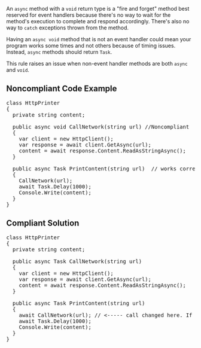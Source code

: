 An `async` method with a `void` return type is a "fire and forget" method best reserved for event handlers because there's no
way to wait for the method's execution to complete and respond accordingly. There's also no way to `catch` exceptions thrown from the
method.

Having an `async void` method that is not an event handler could mean your program works some times and not others because of timing
issues. Instead, `async` methods should return `Task`.

This rule raises an issue when non-event handler methods are both `async` and `void`.

## Noncompliant Code Example

<pre>
class HttpPrinter
{
  private string content;

  public async void CallNetwork(string url) //Noncompliant
  {
    var client = new HttpClient();
    var response = await client.GetAsync(url);
    content = await response.Content.ReadAsStringAsync();
  }

  public async Task PrintContent(string url)  // works correctly if web request finishes in under 1 second, otherwise content will be null
  {
    CallNetwork(url);
    await Task.Delay(1000);
    Console.Write(content);
  }
}
</pre>

## Compliant Solution

<pre>
class HttpPrinter
{
  private string content;

  public async Task CallNetwork(string url)
  {
    var client = new HttpClient();
    var response = await client.GetAsync(url);
    content = await response.Content.ReadAsStringAsync();
  }

  public async Task PrintContent(string url)
  {
    await CallNetwork(url); // &lt;----- call changed here. If await is not added warning CS4014 will be triggered
    await Task.Delay(1000);
    Console.Write(content);
  }
}
</pre>